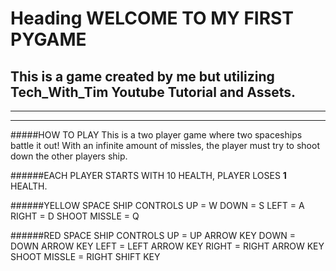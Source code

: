 # Heading WELCOME TO MY FIRST PYGAME  
## This is a game created by me but utilizing Tech_With_Tim Youtube Tutorial and Assets.
----------------------------------------------------------------------------------------
----------------------------------------------------------------------------------------

#####HOW TO PLAY
This is a two player game where two spaceships battle it out! With an infinite amount of 
missles, the player must try to shoot down the other players ship.

######EACH PLAYER STARTS WITH 10 HEALTH, PLAYER LOSES **1** HEALTH.

######YELLOW SPACE SHIP CONTROLS
UP = W
DOWN = S
LEFT = A
RIGHT = D
SHOOT MISSLE = Q

######RED SPACE SHIP CONTROLS
UP = UP ARROW KEY
DOWN = DOWN ARROW KEY
LEFT = LEFT ARROW KEY
RIGHT = RIGHT ARROW KEY
SHOOT MISSLE = RIGHT SHIFT KEY



